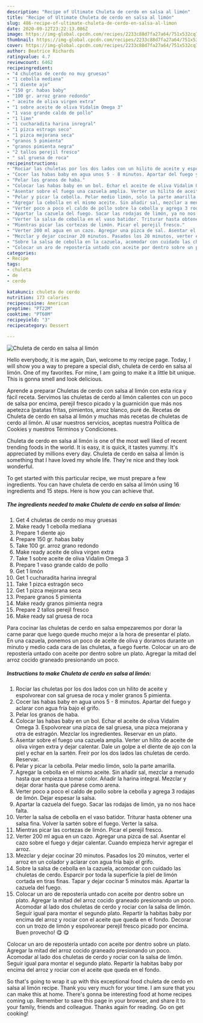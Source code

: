```yaml
---
description: "Recipe of Ultimate Chuleta de cerdo en salsa al limón"
title: "Recipe of Ultimate Chuleta de cerdo en salsa al limón"
slug: 486-recipe-of-ultimate-chuleta-de-cerdo-en-salsa-al-limon
date: 2020-09-12T23:22:13.086Z
image: https://img-global.cpcdn.com/recipes/2233c88d7fa27a64/751x532cq70/chuleta-de-cerdo-en-salsa-al-limon-foto-principal.jpg
thumbnail: https://img-global.cpcdn.com/recipes/2233c88d7fa27a64/751x532cq70/chuleta-de-cerdo-en-salsa-al-limon-foto-principal.jpg
cover: https://img-global.cpcdn.com/recipes/2233c88d7fa27a64/751x532cq70/chuleta-de-cerdo-en-salsa-al-limon-foto-principal.jpg
author: Beatrice Richards
ratingvalue: 4.7
reviewcount: 6462
recipeingredient:
- "4 chuletas de cerdo no muy gruesas"
- "1 cebolla mediana"
- "1 diente ajo"
- "150 gr. habas baby"
- "100 gr. arroz grano redondo"
- " aceite de oliva virgen extra"
- "1 sobre aceite de oliva Vidalim Omega 3"
- "1 vaso grande caldo de pollo"
- "1 limn"
- "1 cucharadita harina inregral"
- "1 pizca estragn seco"
- "1 pizca mejorana seca"
- "granos 5 pimienta"
- "granos pimienta negra"
- "2 tallos perejil fresco"
- " sal gruesa de roca"
recipeinstructions:
- "Rociar las chuletas por los dos lados con un hilito de aceite y espolvorear con sal gruesa de roca y moler granos 5 pimienta."
- "Cocer las habas baby en agua unos 5 - 8 minutos. Apartar del fuego y aclarar con agua fría bajo el grifo."
- "Pelar los granos de haba."
- "Colocar las habas baby en un bol. Echar el aceite de oliva Vidalim Omega 3. Espolvorear una pizca de sal gruesa, una pizca mejorana y otra de estragón. Mezclar los ingredientes. Reservar en un plato."
- "Asentar sobre el fuego una cazuela amplia. Verter un hilito de aceite de oliva virgen extra y dejar calentar. Dale un golpe a el diente de ajo con la piel y echar en la sartén. Freír por los dos lados las chuletas de cerdo. Reservar."
- "Pelar y picar la cebolla. Pelar medio limón, solo la parte amarilla."
- "Agregar la cebolla en el mismo aceite. Sin añadir sal, mezclar a menudo hasta que empieza a tomar color. Añadir la harina integral. Mezclar y dejar dorar hasta que párese como arena."
- "Verter poco a poco el caldo de pollo sobre la cebolla y agrega 3 rodajas de limón. Dejar espesar la salsa."
- "Apartar la cazuela del fuego. Sacar las rodajas de limón, ya no nos hace falta."
- "Verter la salsa de cebolla en el vaso batidor. Triturar hasta obtener una salsa fina. Volver la sartén sobre el fuego. Verter la salsa."
- "Mientras picar las cortezas de limón. Picar el perejil fresco."
- "Verter 200 ml agua en un cazo. Agregar una pizca de sal. Asentar el cazo sobre el fuego y dejar calentar. Cuando empieza hervir agregar el arroz."
- "Mezclar y dejar cocinar 20 minutos. Pasados los 20 minutos, verter el arroz en un colador y aclarar con agua fría bajo el grifo."
- "Sobre la salsa de cebolla en la cazuela, acomodar con cuidado las chuletas de cerdo. Esparcir por toda la superficie la piel de limón cortada en tiras finas. Tapar y dejar cocinar 5 minutos más. Apartar la cazuela del fuego."
- "Colocar un aro de repostería untado con aceite por dentro sobre un plato. Agregar la mitad del arroz cocido graneado presionando un poco. Acomodar al lado dos chuletas de cerdo y rociar con la salsa de limón. Seguir igual para montar el segundo plato. Repartir la habitas baby por encima del arroz y rociar con el aceite que queda en el fondo. Decorar con un trozo de limón y espolvorear perejil fresco picado por encima. Buen provecho! 😋 😋"
categories:
- Recipe
tags:
- chuleta
- de
- cerdo

katakunci: chuleta de cerdo 
nutrition: 173 calories
recipecuisine: American
preptime: "PT22M"
cooktime: "PT60M"
recipeyield: "3"
recipecategory: Dessert

---
```



![Chuleta de cerdo en salsa al limón](https://img-global.cpcdn.com/recipes/2233c88d7fa27a64/751x532cq70/chuleta-de-cerdo-en-salsa-al-limon-foto-principal.jpg)

Hello everybody, it is me again, Dan, welcome to my recipe page. Today, I will show you a way to prepare a special dish, chuleta de cerdo en salsa al limón. One of my favorites. For mine, I am going to make it a little bit unique. This is gonna smell and look delicious.

Aprende a preparar Chuletas de cerdo con salsa al limón con esta rica y fácil receta. Servimos las chuletas de cerdo al limón calientes con un poco de salsa por encima, perejil fresco picado y la guarnición que más nos apetezca (patatas fritas, pimientos, arroz blanco, puré de. Recetas de Chuleta de cerdo en salsa al limón y muchas más recetas de chuletas de cerdo al limón. Al usar nuestros servicios, aceptas nuestra Política de Cookies y nuestros Términos y Condiciones.

Chuleta de cerdo en salsa al limón is one of the most well liked of recent trending foods in the world. It is easy, it is quick, it tastes yummy. It's appreciated by millions every day. Chuleta de cerdo en salsa al limón is something that I have loved my whole life. They're nice and they look wonderful.


To get started with this particular recipe, we must prepare a few ingredients. You can have chuleta de cerdo en salsa al limón using 16 ingredients and 15 steps. Here is how you can achieve that.

<!--inarticleads1-->

##### The ingredients needed to make Chuleta de cerdo en salsa al limón:

1. Get 4 chuletas de cerdo no muy gruesas
1. Make ready 1 cebolla mediana
1. Prepare 1 diente ajo
1. Prepare 150 gr. habas baby
1. Take 100 gr. arroz grano redondo
1. Make ready  aceite de oliva virgen extra
1. Take 1 sobre aceite de oliva Vidalim Omega 3
1. Prepare 1 vaso grande caldo de pollo
1. Get 1 limón
1. Get 1 cucharadita harina inregral
1. Take 1 pizca estragón seco
1. Get 1 pizca mejorana seca
1. Prepare granos 5 pimienta
1. Make ready granos pimienta negra
1. Prepare 2 tallos perejil fresco
1. Make ready  sal gruesa de roca


Para cocinar las chuletas de cerdo en salsa empezaremos por dorar la carne parar que luego quede mucho mejor a la hora de presentar el plato. En una cazuela, ponemos un poco de aceite de oliva y doramos durante un minuto y medio cada cara de las chuletas, a fuego fuerte. Colocar un aro de repostería untado con aceite por dentro sobre un plato. Agregar la mitad del arroz cocido graneado presionando un poco. 

<!--inarticleads2-->

##### Instructions to make Chuleta de cerdo en salsa al limón:

1. Rociar las chuletas por los dos lados con un hilito de aceite y espolvorear con sal gruesa de roca y moler granos 5 pimienta.
1. Cocer las habas baby en agua unos 5 - 8 minutos. Apartar del fuego y aclarar con agua fría bajo el grifo.
1. Pelar los granos de haba.
1. Colocar las habas baby en un bol. Echar el aceite de oliva Vidalim Omega 3. Espolvorear una pizca de sal gruesa, una pizca mejorana y otra de estragón. Mezclar los ingredientes. Reservar en un plato.
1. Asentar sobre el fuego una cazuela amplia. Verter un hilito de aceite de oliva virgen extra y dejar calentar. Dale un golpe a el diente de ajo con la piel y echar en la sartén. Freír por los dos lados las chuletas de cerdo. Reservar.
1. Pelar y picar la cebolla. Pelar medio limón, solo la parte amarilla.
1. Agregar la cebolla en el mismo aceite. Sin añadir sal, mezclar a menudo hasta que empieza a tomar color. Añadir la harina integral. Mezclar y dejar dorar hasta que párese como arena.
1. Verter poco a poco el caldo de pollo sobre la cebolla y agrega 3 rodajas de limón. Dejar espesar la salsa.
1. Apartar la cazuela del fuego. Sacar las rodajas de limón, ya no nos hace falta.
1. Verter la salsa de cebolla en el vaso batidor. Triturar hasta obtener una salsa fina. Volver la sartén sobre el fuego. Verter la salsa.
1. Mientras picar las cortezas de limón. Picar el perejil fresco.
1. Verter 200 ml agua en un cazo. Agregar una pizca de sal. Asentar el cazo sobre el fuego y dejar calentar. Cuando empieza hervir agregar el arroz.
1. Mezclar y dejar cocinar 20 minutos. Pasados los 20 minutos, verter el arroz en un colador y aclarar con agua fría bajo el grifo.
1. Sobre la salsa de cebolla en la cazuela, acomodar con cuidado las chuletas de cerdo. Esparcir por toda la superficie la piel de limón cortada en tiras finas. Tapar y dejar cocinar 5 minutos más. Apartar la cazuela del fuego.
1. Colocar un aro de repostería untado con aceite por dentro sobre un plato. Agregar la mitad del arroz cocido graneado presionando un poco. Acomodar al lado dos chuletas de cerdo y rociar con la salsa de limón. Seguir igual para montar el segundo plato. Repartir la habitas baby por encima del arroz y rociar con el aceite que queda en el fondo. Decorar con un trozo de limón y espolvorear perejil fresco picado por encima. Buen provecho! 😋 😋


Colocar un aro de repostería untado con aceite por dentro sobre un plato. Agregar la mitad del arroz cocido graneado presionando un poco. Acomodar al lado dos chuletas de cerdo y rociar con la salsa de limón. Seguir igual para montar el segundo plato. Repartir la habitas baby por encima del arroz y rociar con el aceite que queda en el fondo. 

So that's going to wrap it up with this exceptional food chuleta de cerdo en salsa al limón recipe. Thank you very much for your time. I am sure that you can make this at home. There's gonna be interesting food at home recipes coming up. Remember to save this page in your browser, and share it to your family, friends and colleague. Thanks again for reading. Go on get cooking!
